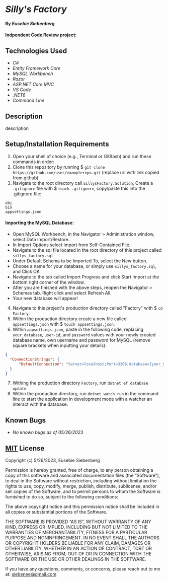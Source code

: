 # _Silly's Factory_

#### By _**Eusebie Siebenberg**_

#### Indpendent Code Review project: 

## Technologies Used

* _C#_
* _Entity Framework Core_
* _MySQL Workbench_
* _Razor_
* _ASP.NET Core MVC_
* _VS Code_
* _.NET6_
* _Command Line_

## Description 

description

## Setup/Installation Requirements

1. Open your shell of choice (e.g., Terminal or GitBash) and run these commands in order:
2. Clone this repository by running $ `git clone https://github.com/user/examplerepo.git` (replace url with link copied from github)
3. Navigate to the root directory call `SillysFactory.Solution`, Create a `.gitignore` file with $ `touch .gitignore`, copy/paste this into the .gitignore file:
```
obj
bin
appsettings.json
```
#### Importing the MySQL Database: 
* Open MySQL Workbench, in the Navigator > Administration window, select Data Import/Restore.
* In Import Options select Import from Self-Contained File.
* Navigate to the sql file located in the root directory of this project called `sillys_factory.sql`
* Under Default Schema to be Imported To, select the New button.
* Choose a name for your database, or simply use `sillys_factory.sql`, and Click OK
* Navigate to the tab called Import Progress and click Start Import at the bottom right corner of the window.
* After you are finished with the above steps, reopen the Navigator > Schemas tab. Right click and select Refresh All. 
* Your new database will appear!

4. Navigate to this project's production directory called "Factory" with $ `cd Factory`.
5. Within the production directory create a new file called `appsettings.json`  with $ `touch appsettings.json`.
6. Within `appsettings.json`, paste in the following code, replacing `your_database`, `user-id`, and `password` values with your newly created database name, own username and password for MySQL 
(remove square brackets when inputting your details):

```json
{
  "ConnectionStrings": {
      "DefaultConnection": "Server=localhost;Port=3306;database=[your_database];uid=[user-id];pwd=[password];"
  }
}
```
7. Withing the production directory `Factory`, run `dotnet ef database update`.
8. Within the production directory, run `dotnet watch run` in the command line to start the application in development mode with a watcher an interact with the database.

## Known Bugs 

* _No known bugs as of 05/26/2023_

## [MIT](https://opensource.org/license/mit/) License

Copyright (c) 5/26/2023, Eusebie Siebenberg

Permission is hereby granted, free of charge, to any person obtaining a copy of this software and associated documentation files (the “Software”), to deal in the Software without restriction, including without limitation the rights to use, copy, modify, merge, publish, distribute, sublicense, and/or sell copies of the Software, and to permit persons to whom the Software is furnished to do so, subject to the following conditions:

The above copyright notice and this permission notice shall be included in all copies or substantial portions of the Software.

THE SOFTWARE IS PROVIDED “AS IS”, WITHOUT WARRANTY OF ANY KIND, EXPRESS OR IMPLIED, INCLUDING BUT NOT LIMITED TO THE WARRANTIES OF MERCHANTABILITY, FITNESS FOR A PARTICULAR PURPOSE AND NONINFRINGEMENT. IN NO EVENT SHALL THE AUTHORS OR COPYRIGHT HOLDERS BE LIABLE FOR ANY CLAIM, DAMAGES OR OTHER LIABILITY, WHETHER IN AN ACTION OF CONTRACT, TORT OR OTHERWISE, ARISING FROM, OUT OF OR IN CONNECTION WITH THE SOFTWARE OR THE USE OR OTHER DEALINGS IN THE SOFTWARE.

If you have any questions, comments, or concerns, please reach out to me at: siebenee@gmail.com